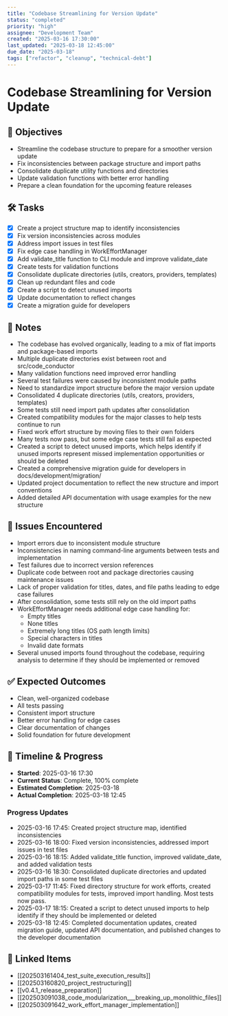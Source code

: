 ```yaml
---
title: "Codebase Streamlining for Version Update"
status: "completed"
priority: "high"
assignee: "Development Team"
created: "2025-03-16 17:30:00"
last_updated: "2025-03-18 12:45:00"
due_date: "2025-03-18"
tags: ["refactor", "cleanup", "technical-debt"]
---
```


# Codebase Streamlining for Version Update

## 🚩 Objectives
- Streamline the codebase structure to prepare for a smoother version update
- Fix inconsistencies between package structure and import paths
- Consolidate duplicate utility functions and directories
- Update validation functions with better error handling
- Prepare a clean foundation for the upcoming feature releases

## 🛠 Tasks
- [x] Create a project structure map to identify inconsistencies
- [x] Fix version inconsistencies across modules
- [x] Address import issues in test files
- [x] Fix edge case handling in WorkEffortManager
- [x] Add validate_title function to CLI module and improve validate_date
- [x] Create tests for validation functions
- [x] Consolidate duplicate directories (utils, creators, providers, templates)
- [x] Clean up redundant files and code
- [x] Create a script to detect unused imports
- [x] Update documentation to reflect changes
- [x] Create a migration guide for developers

## 📝 Notes
- The codebase has evolved organically, leading to a mix of flat imports and package-based imports
- Multiple duplicate directories exist between root and src/code_conductor
- Many validation functions need improved error handling
- Several test failures were caused by inconsistent module paths
- Need to standardize import structure before the major version update
- Consolidated 4 duplicate directories (utils, creators, providers, templates)
- Some tests still need import path updates after consolidation
- Created compatibility modules for the major classes to help tests continue to run
- Fixed work effort structure by moving files to their own folders
- Many tests now pass, but some edge case tests still fail as expected
- Created a script to detect unused imports, which helps identify if unused imports represent missed implementation opportunities or should be deleted
- Created a comprehensive migration guide for developers in docs/development/migration/
- Updated project documentation to reflect the new structure and import conventions
- Added detailed API documentation with usage examples for the new structure

## 🐞 Issues Encountered
- Import errors due to inconsistent module structure
- Inconsistencies in naming command-line arguments between tests and implementation
- Test failures due to incorrect version references
- Duplicate code between root and package directories causing maintenance issues
- Lack of proper validation for titles, dates, and file paths leading to edge case failures
- After consolidation, some tests still rely on the old import paths
- WorkEffortManager needs additional edge case handling for:
  - Empty titles
  - None titles
  - Extremely long titles (OS path length limits)
  - Special characters in titles
  - Invalid date formats
- Several unused imports found throughout the codebase, requiring analysis to determine if they should be implemented or removed

## ✅ Expected Outcomes
- Clean, well-organized codebase
- All tests passing
- Consistent import structure
- Better error handling for edge cases
- Clear documentation of changes
- Solid foundation for future development

## 📅 Timeline & Progress
- **Started**: 2025-03-16 17:30
- **Current Status**: Complete, 100% complete
- **Estimated Completion**: 2025-03-18
- **Actual Completion**: 2025-03-18 12:45

### Progress Updates
- 2025-03-16 17:45: Created project structure map, identified inconsistencies
- 2025-03-16 18:00: Fixed version inconsistencies, addressed import issues in test files
- 2025-03-16 18:15: Added validate_title function, improved validate_date, and added validation tests
- 2025-03-16 18:30: Consolidated duplicate directories and updated import paths in some test files
- 2025-03-17 11:45: Fixed directory structure for work efforts, created compatibility modules for tests, improved import handling. Most tests now pass.
- 2025-03-17 18:15: Created a script to detect unused imports to help identify if they should be implemented or deleted
- 2025-03-18 12:45: Completed documentation updates, created migration guide, updated API documentation, and published changes to the developer documentation

## 📌 Linked Items
- [[202503161404_test_suite_execution_results]]
- [[202503160820_project_restructuring]]
- [[v0.4.1_release_preparation]]
- [[202503091038_code_modularization___breaking_up_monolithic_files]]
- [[202503091642_work_effort_manager_implementation]]